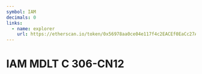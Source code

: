 ```yaml
---
symbol: IAM
decimals: 0
links:
  - name: explorer
    url: https://etherscan.io/token/0x56978aa0ce04e117f4c2EACEf0EaCc27Ae99Ff82
---
```


# IAM MDLT C 306-CN12

